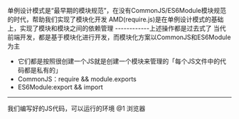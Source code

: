 单例设计模式是“最早期的模块规范”，在没有CommonJS/ES6Module模块规范的时代，帮助我们实现了模块化开发
AMD(require.js)是在单例设计模式的基础上，实现了模块和模块之间的依赖管理
------------上述操作都是过去式了
当代前端开发，都是基于模块化进行开发，而模块化方案以CommonJS和ES6Module为主
  + 它们都是按照很创建一个JS就是创建一个模块来管理的「每个JS文件中的代码都是私有的」
  + CommonJS：require && module.exports
  + ES6Module:export && import

-----------

我们编写好的JS代码，可以运行的环境
@1 浏览器 <script src='xx'> 和其类似的还有webview，webview实现把我们写的H5页面嵌入到原生APP中运行
  + 支持ES6Module，但是不支持CommonJS
  + 全局对象 window
@2 Node
  + 支持CommonJS，不支持ES6Module
  + 全局对象 global
@3 webpack：基于Node实现代码的合并压缩打包，最后把打包的结果导入到浏览器中运行
  + CommonJS&&ES6Module都支持，而且支持相互之间的“混用”「原理：webpack把两种模块规范都实现了一遍」
  + 支持window&&global
@4 vite：新的工程化打包工具
  + 不是像webpack一样编译打包的，它本质就是基于ES6Module规范，实现模块之间的相互引用


最初没有模块化的时候，最基本的模块化就是 “以页面为基础分JavaScript文件”
  + 把不同功能的JavaScript代码写在不同的JavaScript文件中
  + 有公共的方法就定义在 common.js 中管理，哪个文件需要就引入即可
  + 缺点：引入不使用的大量JS代码
优化：把不同的模块按顺序引入到全局页面
  + 导致数据类型的变量「Number、String、{}、[]」重名，污染全局作用域

模块化解决的问题：加载顺序 和 污染全局

立即执行函数的由来：一个函数想要执行，函数体必须变为表达式才能跟执行
  + 这些( + - ~ () )都可以把函数变为表达式
  + ;(function (){})(); 立即执行函数

利用ES5立即执行函数来创建一个模块的独立作用域
  + 用对象的方式抛出变量，用一个模块名moduleX接收抛出的对象
  + 别的模块使用的时候这个模块的变量的时候，需要在模块中注入这个模块的模块名
  + 如果引入的JavaScript文件顺序不对，则获取不多对应的模块名
解决了污染全局 和 模块依赖 的问题，解决不了加载顺序的问题

利用立即执行函数可以开发一个可配置的模块，即插件化开发

NodeJS诞生带来了前所未有的模块化体验
  + require() 引入模块
  + module.exports 导出模块